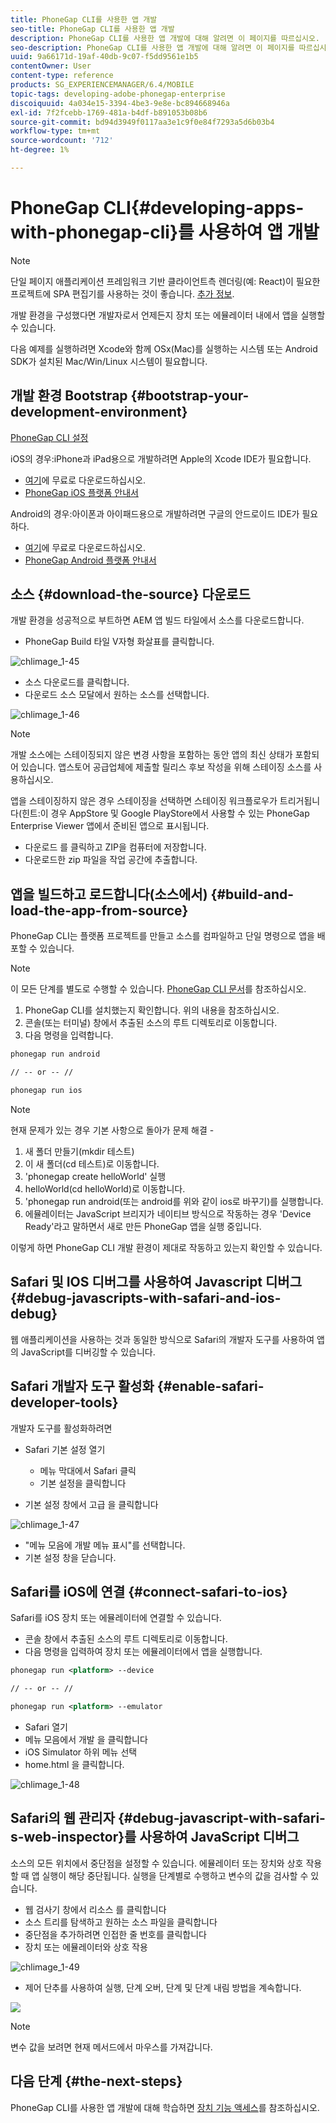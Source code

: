 ```yaml
---
title: PhoneGap CLI를 사용한 앱 개발
seo-title: PhoneGap CLI를 사용한 앱 개발
description: PhoneGap CLI를 사용한 앱 개발에 대해 알려면 이 페이지를 따르십시오.
seo-description: PhoneGap CLI를 사용한 앱 개발에 대해 알려면 이 페이지를 따르십시오.
uuid: 9a66171d-19af-40db-9c07-f5dd9561e1b5
contentOwner: User
content-type: reference
products: SG_EXPERIENCEMANAGER/6.4/MOBILE
topic-tags: developing-adobe-phonegap-enterprise
discoiquuid: 4a034e15-3394-4be3-9e8e-bc894668946a
exl-id: 7f2fcebb-1769-481a-b4df-b891053b08b6
source-git-commit: bd94d3949f0117aa3e1c9f0e84f7293a5d6b03b4
workflow-type: tm+mt
source-wordcount: '712'
ht-degree: 1%

---
```


# PhoneGap CLI{#developing-apps-with-phonegap-cli}를 사용하여 앱 개발

>[!NOTE]
>
>단일 페이지 애플리케이션 프레임워크 기반 클라이언트측 렌더링(예: React)이 필요한 프로젝트에 SPA 편집기를 사용하는 것이 좋습니다. [추가 정보](/help/sites-developing/spa-overview.md).

개발 환경을 구성했다면 개발자로서 언제든지 장치 또는 에뮬레이터 내에서 앱을 실행할 수 있습니다.

다음 예제를 실행하려면 Xcode와 함께 OSx(Mac)를 실행하는 시스템 또는 Android SDK가 설치된 Mac/Win/Linux 시스템이 필요합니다.

## 개발 환경 Bootstrap {#bootstrap-your-development-environment}

[PhoneGap CLI 설정](https://docs.phonegap.com/en/4.0.0/guide_cli_index.md.html#The%20Command-Line%20Interface)

iOS의 경우:iPhone과 iPad용으로 개발하려면 Apple의 Xcode IDE가 필요합니다.

* [여기](https://developer.apple.com/xcode/downloads/)에 무료로 다운로드하십시오.
* [PhoneGap iOS 플랫폼 안내서](https://docs.phonegap.com/en/4.0.0/guide_platforms_ios_index.md.html#iOS%20Platform%20Guide)

Android의 경우:아이폰과 아이패드용으로 개발하려면 구글의 안드로이드 IDE가 필요하다.

* [여기](https://developer.android.com/sdk/index.html)에 무료로 다운로드하십시오.
* [PhoneGap Android 플랫폼 안내서](https://docs.phonegap.com/en/4.0.0/guide_platforms_android_index.md.html#Android%20Platform%20Guide)

## 소스 {#download-the-source} 다운로드

개발 환경을 성공적으로 부트하면 AEM 앱 빌드 타일에서 소스를 다운로드합니다.

* PhoneGap Build 타일 V자형 화살표를 클릭합니다.

![chlimage_1-45](assets/chlimage_1-45.png)

* 소스 다운로드를 클릭합니다.
* 다운로드 소스 모달에서 원하는 소스를 선택합니다.

![chlimage_1-46](assets/chlimage_1-46.png)

>[!NOTE]
>
>개발 소스에는 스테이징되지 않은 변경 사항을 포함하는 동안 앱의 최신 상태가 포함되어 있습니다. 앱스토어 공급업체에 제출할 릴리스 후보 작성을 위해 스테이징 소스를 사용하십시오.
>
>앱을 스테이징하지 않은 경우 스테이징을 선택하면 스테이징 워크플로우가 트리거됩니다(힌트:이 경우 AppStore 및 Google PlayStore에서 사용할 수 있는 PhoneGap Enterprise Viewer 앱에서 준비된 앱으로 표시됩니다.

* 다운로드 를 클릭하고 ZIP을 컴퓨터에 저장합니다.
* 다운로드한 zip 파일을 작업 공간에 추출합니다.

## 앱을 빌드하고 로드합니다(소스에서) {#build-and-load-the-app-from-source}

PhoneGap CLI는 플랫폼 프로젝트를 만들고 소스를 컴파일하고 단일 명령으로 앱을 배포할 수 있습니다.

>[!NOTE]
>
>이 모든 단계를 별도로 수행할 수 있습니다. [PhoneGap CLI 문서](https://phonegap.com/blog/2014/11/13/phonegap-cli-3-6-3/)를 참조하십시오.

1. PhoneGap CLI를 설치했는지 확인합니다. 위의 내용을 참조하십시오.
1. 콘솔(또는 터미널) 창에서 추출된 소스의 루트 디렉토리로 이동합니다.
1. 다음 명령을 입력합니다.

```xml
phonegap run android

// -- or -- //

phonegap run ios
```

>[!NOTE]
>
>현재 문제가 있는 경우 기본 사항으로 돌아가 문제 해결 -
>
>1. 새 폴더 만들기(mkdir 테스트)
>1. 이 새 폴더(cd 테스트)로 이동합니다.
>1. &#39;phonegap create helloWorld&#39; 실행
>1. helloWorld(cd helloWorld)로 이동합니다.
>1. &#39;phonegap run android(또는 android를 위와 같이 ios로 바꾸기)를 실행합니다.
>1. 에뮬레이터는 JavaScript 브리지가 네이티브 방식으로 작동하는 경우 &#39;Device Ready&#39;라고 말하면서 새로 만든 PhoneGap 앱을 실행 중입니다.

>
>
이렇게 하면 PhoneGap CLI 개발 환경이 제대로 작동하고 있는지 확인할 수 있습니다.

## Safari 및 IOS 디버그를 사용하여 Javascript 디버그 {#debug-javascripts-with-safari-and-ios-debug}

웹 애플리케이션을 사용하는 것과 동일한 방식으로 Safari의 개발자 도구를 사용하여 앱의 JavaScript를 디버깅할 수 있습니다.

## Safari 개발자 도구 활성화 {#enable-safari-developer-tools}

개발자 도구를 활성화하려면

* Safari 기본 설정 열기

   * 메뉴 막대에서 Safari 클릭
   * 기본 설정을 클릭합니다

* 기본 설정 창에서 고급 을 클릭합니다

![chlimage_1-47](assets/chlimage_1-47.png)

* &quot;메뉴 모음에 개발 메뉴 표시&quot;를 선택합니다.
* 기본 설정 창을 닫습니다.

## Safari를 iOS에 연결 {#connect-safari-to-ios}

Safari를 iOS 장치 또는 에뮬레이터에 연결할 수 있습니다.

* 콘솔 창에서 추출된 소스의 루트 디렉토리로 이동합니다.
* 다음 명령을 입력하여 장치 또는 에뮬레이터에서 앱을 실행합니다.

```xml
phonegap run <platform> --device

// -- or -- //

phonegap run <platform> --emulator
```

* Safari 열기
* 메뉴 모음에서 개발 을 클릭합니다
* iOS Simulator 하위 메뉴 선택
* home.html 을 클릭합니다.

![chlimage_1-48](assets/chlimage_1-48.png)

## Safari의 웹 관리자 {#debug-javascript-with-safari-s-web-inspector}를 사용하여 JavaScript 디버그

소스의 모든 위치에서 중단점을 설정할 수 있습니다. 에뮬레이터 또는 장치와 상호 작용할 때 앱 실행이 해당 중단됩니다. 실행을 단계별로 수행하고 변수의 값을 검사할 수 있습니다.

* 웹 검사기 창에서 리소스 를 클릭합니다
* 소스 트리를 탐색하고 원하는 소스 파일을 클릭합니다
* 중단점을 추가하려면 인접한 줄 번호를 클릭합니다
* 장치 또는 에뮬레이터와 상호 작용

![chlimage_1-49](assets/chlimage_1-49.png)

* 제어 단추를 사용하여 실행, 단계 오버, 단계 및 단계 내림 방법을 계속합니다.

![](do-not-localize/chlimage_1-4.png)

>[!NOTE]
>
>변수 값을 보려면 현재 메서드에서 마우스를 가져갑니다.

## 다음 단계 {#the-next-steps}

PhoneGap CLI를 사용한 앱 개발에 대해 학습하면 [장치 기능 액세스](/help/mobile/phonegap-access-device-features.md)를 참조하십시오.
